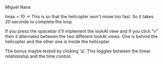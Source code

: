 Miguel Nava

tmax = 10 -> This is so that the helicopter won't move too fast. 
	     So it takes 20 seconds to complete the loop 

If you press the spacebar it'll implement the lookAt view and if you click "v" then it alternates
between the two different lookAt views. One is behind the helicopter and the other one is inside
the helicopter. 

The bonus maybe tested by clicking 'q'. This toggles between the linear relationship and the 
time control.